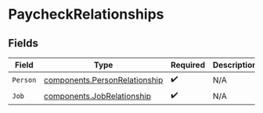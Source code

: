 # PaycheckRelationships


## Fields

| Field                                                                          | Type                                                                           | Required                                                                       | Description                                                                    |
| ------------------------------------------------------------------------------ | ------------------------------------------------------------------------------ | ------------------------------------------------------------------------------ | ------------------------------------------------------------------------------ |
| `Person`                                                                       | [components.PersonRelationship](../../models/components/personrelationship.md) | :heavy_check_mark:                                                             | N/A                                                                            |
| `Job`                                                                          | [components.JobRelationship](../../models/components/jobrelationship.md)       | :heavy_check_mark:                                                             | N/A                                                                            |